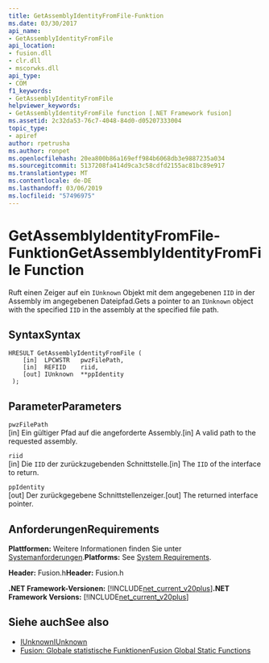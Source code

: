 ```yaml
---
title: GetAssemblyIdentityFromFile-Funktion
ms.date: 03/30/2017
api_name:
- GetAssemblyIdentityFromFile
api_location:
- fusion.dll
- clr.dll
- mscorwks.dll
api_type:
- COM
f1_keywords:
- GetAssemblyIdentityFromFile
helpviewer_keywords:
- GetAssemblyIdentityFromFile function [.NET Framework fusion]
ms.assetid: 2c32da53-76c7-4048-84d0-d05207333004
topic_type:
- apiref
author: rpetrusha
ms.author: ronpet
ms.openlocfilehash: 20ea800b86a169eff984b6068db3e9887235a034
ms.sourcegitcommit: 5137208fa414d9ca3c58cdfd2155ac81bc89e917
ms.translationtype: MT
ms.contentlocale: de-DE
ms.lasthandoff: 03/06/2019
ms.locfileid: "57496975"
---
```

# <a name="getassemblyidentityfromfile-function"></a><span data-ttu-id="7b313-102">GetAssemblyIdentityFromFile-Funktion</span><span class="sxs-lookup"><span data-stu-id="7b313-102">GetAssemblyIdentityFromFile Function</span></span>
<span data-ttu-id="7b313-103">Ruft einen Zeiger auf ein `IUnknown` Objekt mit dem angegebenen `IID` in der Assembly im angegebenen Dateipfad.</span><span class="sxs-lookup"><span data-stu-id="7b313-103">Gets a pointer to an `IUnknown` object with the specified `IID` in the assembly at the specified file path.</span></span>  
  
## <a name="syntax"></a><span data-ttu-id="7b313-104">Syntax</span><span class="sxs-lookup"><span data-stu-id="7b313-104">Syntax</span></span>  
  
```  
HRESULT GetAssemblyIdentityFromFile (  
    [in]  LPCWSTR   pwzFilePath,  
    [in]  REFIID    riid,  
    [out] IUnknown  **ppIdentity  
 );  
```  
  
## <a name="parameters"></a><span data-ttu-id="7b313-105">Parameter</span><span class="sxs-lookup"><span data-stu-id="7b313-105">Parameters</span></span>  
 `pwzFilePath`  
 <span data-ttu-id="7b313-106">[in] Ein gültiger Pfad auf die angeforderte Assembly.</span><span class="sxs-lookup"><span data-stu-id="7b313-106">[in] A valid path to the requested assembly.</span></span>  
  
 `riid`  
 <span data-ttu-id="7b313-107">[in] Die `IID` der zurückzugebenden Schnittstelle.</span><span class="sxs-lookup"><span data-stu-id="7b313-107">[in] The `IID` of the interface to return.</span></span>  
  
 `ppIdentity`  
 <span data-ttu-id="7b313-108">[out] Der zurückgegebene Schnittstellenzeiger.</span><span class="sxs-lookup"><span data-stu-id="7b313-108">[out] The returned interface pointer.</span></span>  
  
## <a name="requirements"></a><span data-ttu-id="7b313-109">Anforderungen</span><span class="sxs-lookup"><span data-stu-id="7b313-109">Requirements</span></span>  
 <span data-ttu-id="7b313-110">**Plattformen:** Weitere Informationen finden Sie unter [Systemanforderungen](../../../../docs/framework/get-started/system-requirements.md).</span><span class="sxs-lookup"><span data-stu-id="7b313-110">**Platforms:** See [System Requirements](../../../../docs/framework/get-started/system-requirements.md).</span></span>  
  
 <span data-ttu-id="7b313-111">**Header:** Fusion.h</span><span class="sxs-lookup"><span data-stu-id="7b313-111">**Header:** Fusion.h</span></span>  
  
 <span data-ttu-id="7b313-112">**.NET Framework-Versionen:** [!INCLUDE[net_current_v20plus](../../../../includes/net-current-v20plus-md.md)]</span><span class="sxs-lookup"><span data-stu-id="7b313-112">**.NET Framework Versions:** [!INCLUDE[net_current_v20plus](../../../../includes/net-current-v20plus-md.md)]</span></span>  
  
## <a name="see-also"></a><span data-ttu-id="7b313-113">Siehe auch</span><span class="sxs-lookup"><span data-stu-id="7b313-113">See also</span></span>
- [<span data-ttu-id="7b313-114">IUnknown</span><span class="sxs-lookup"><span data-stu-id="7b313-114">IUnknown</span></span>](/cpp/atl/iunknown)
- [<span data-ttu-id="7b313-115">Fusion: Globale statistische Funktionen</span><span class="sxs-lookup"><span data-stu-id="7b313-115">Fusion Global Static Functions</span></span>](../../../../docs/framework/unmanaged-api/fusion/fusion-global-static-functions.md)

